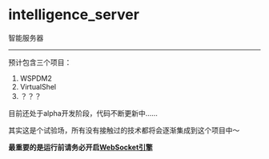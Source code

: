 # intelligence_server
智能服务器

---

预计包含三个项目：
1. WSPDM2
2. VirtualShel
3. ？？？

目前还处于alpha开发阶段，代码不断更新中……

其实这是个试验场，所有没有接触过的技术都将会逐渐集成到这个项目中～

**最重要的是运行前请务必开启[WebSocket引擎](https://github.com/SUTFutureCoder/WebSocket-Engine)**
